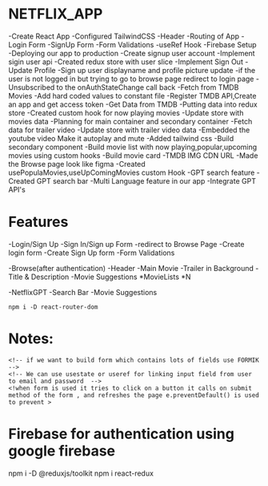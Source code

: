 # NETFLIX_APP

-Create React App
-Configured TailwindCSS
-Header
-Routing of App
-Login Form
-SignUp Form
-Form Validations
-useRef Hook
-Firebase Setup
-Deploying our app to production
-Create signup user account
-Implement sigin user api
-Created redux store with user slice
-Implement Sign Out
-Update Profile
-Sign up user displayname and profile picture update
-if the user is not logged in but trying to go to browse page redirect to login page
-Unsubscribed to the onAuthStateChange call back
-Fetch from TMDB Movies
-Add hard coded values to constant file
-Register TMDB API,Create an app and get access token
-Get Data from TMDB
-Putting data into redux store
-Created custom hook for now playing movies
-Update store with movies data
-Planning for main container and secondary container
-Fetch data for trailer video
-Update store with trailer video data
-Embedded the youtube video Make it autoplay and mute
-Added tailwind css
-Build secondary component
-Build movie list with now playing,popular,upcoming movies using custom hooks
-Build movie card
-TMDB IMG CDN URL
-Made the Browse page look like figma
-Created usePopulaMovies,useUpComingMovies custom Hook
-GPT search feature
-Created GPT search bar
-Multi Language feature in our app
-Integrate GPT API's

# Features

-Login/Sign Up
-Sign In/Sign up Form
-redirect to Browse Page
-Create login form
-Create Sign Up form
-Form Validations

-Browse(after authentication)
-Header
-Main Movie
-Trailer in Background
-Title & Description
-Movie Suggestions
*MovieLists *N

-NetflixGPT
-Search Bar
-Movie Suggestions

    npm i -D react-router-dom

# Notes:

    <!-- if we want to build form which contains lots of fields use FORMIK -->
    <!-- We can use usestate or useref for linking input field from user to email and password  -->
    <!when form is used it tries to click on a button it calls on submit method of the form , and refreshes the page e.preventDefault() is used to prevent >

# Firebase for authentication using google firebase

npm i -D @reduxjs/toolkit
npm i react-redux
